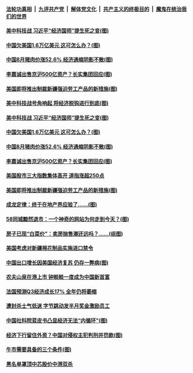 ####  [法轮功真相](../../../../basic/blob/master/README.md?t=09101302) &nbsp;|&nbsp; [九评共产党](../../../../9ping.md/blob/master/README.md?t=09101302) &nbsp;|&nbsp; [解体党文化](../../../../jtdwh.md/blob/master/README.md?t=09101302)  &nbsp;|&nbsp; [共产主义的终极目的](../../../../gczydzjmd.md/blob/master/README.md?t=09101302) &nbsp;|&nbsp; [魔鬼在统治我们的世界](../../../../mgztzwmdsj.md/blob/master/README.md?t=09101302) 

#### [美中科技战 习近平“经济国师”提生死之变(图)](../pages/p5/945641.md?t=09101302) 

#### [中国欠美国1.6万亿美元 这可怎么办？(图)](../pages/p5/945669.md?t=09101302) 

#### [中国8月猪肉价涨52.6% 经济通缩阴影不散(图)](../pages/p5/945658.md?t=09101302) 

#### [李嘉诚出售京沪500亿资产？长实集团回应(图)](../pages/p5/945647.md?t=09101302) 

#### [美国即将推出制裁新疆强迫劳工产品的新措施(图)](../pages/p5/945642.md?t=09101302) 


#### [美中科技战号角响起 将经济脱钩进行到底(图)](../pages/p5/945667.md?t=09101302) 

#### [美中科技战 习近平“经济国师”提生死之变(图)](../pages/p5/945641.md?t=09101302) 

#### [中国欠美国1.6万亿美元 这可怎么办？(图)](../pages/p5/945669.md?t=09101302) 

#### [中国8月猪肉价涨52.6% 经济通缩阴影不散(图)](../pages/p5/945658.md?t=09101302) 

#### [李嘉诚出售京沪500亿资产？长实集团回应(图)](../pages/p5/945647.md?t=09101302) 

#### [美国股市三大指数集体高开 道指涨超250点](../pages/p5/945651.md?t=09101302) 

#### [美国即将推出制裁新疆强迫劳工产品的新措施(图)](../pages/p5/945642.md?t=09101302) 


#### [成龙定律：终于在地产界应验了……(图)](../pages/p5/945597.md?t=09101302) 

#### [58同城黯然退市：一个神奇的网站为何走到今天？(图)](../pages/p5/945594.md?t=09101302) 

#### [房子已现“白菜价”：卖房抛售潮还远吗？……(组图)](../pages/p5/945587.md?t=09101302) 

#### [美国考虑对新疆棉花制品实施进口禁令](../pages/p5/945564.md?t=09101302) 

#### [中国出口增长因美国经济复苏 仍存一弊病(图)](../pages/p5/945552.md?t=09101302) 

#### [农夫山泉在港上市 钟睒睒一度成为中国新首富](../pages/p5/945550.md?t=09101302) 

#### [法国预测Q3经济成长17% 全年仍将萎缩](../pages/p5/945549.md?t=09101302) 

#### [遭封杀士气低迷 字节跳动发半月奖金激励员工](../pages/p5/945548.md?t=09101302) 

#### [中国社科院蓝皮书凸显经济无法“内循环”(图)](../pages/p5/945472.md?t=09101302) 

#### [经济下行留住外资？中国对侵权主犯判刑并罚款(图)](../pages/p5/945482.md?t=09101302) 

#### [牛市需要具备的三个条件(图)](../pages/p5/945480.md?t=09101302) 

#### [黑名单罩顶中芯股价中港双杀](../pages/p5/945493.md?t=09101302) 

